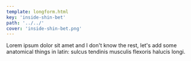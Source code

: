 ```yaml
---
template: longform.html
key: 'inside-shin-bet'
path: '../../'
cover: 'inside-shin-bet.png'
---
```


Lorem ipsum dolor sit amet and I don't know the rest, let's add some anatomical things in latin: sulcus tendinis musculis flexoris halucis longi.